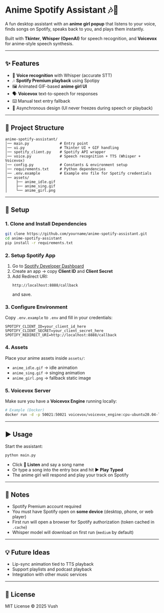 # Anime Spotify Assistant 🎶👧

A fun desktop assistant with an **anime girl popup** that listens to your voice,  
finds songs on Spotify, speaks back to you, and plays them instantly.  

Built with **Tkinter**, **Whisper (OpenAI)** for speech recognition, and **Voicevox** for anime-style speech synthesis.  

---

## ✨ Features
- 🎤 **Voice recognition** with Whisper (accurate STT)
- 🎶 **Spotify Premium playback** using Spotipy
- 🖼 Animated GIF-based **anime girl UI**
- 🗣 **Voicevox** text-to-speech for responses
- ⌨️ Manual text entry fallback
- 🔄 Asynchronous design (UI never freezes during speech or playback)

---

## 📂 Project Structure
```
anime-spotify-assistant/
│── main.py              # Entry point
│── ui.py                # Tkinter UI + GIF handling
│── spotify_client.py    # Spotify API wrapper
│── voice.py             # Speech recognition + TTS (Whisper + Voicevox)
│── config.py            # Constants & environment setup
│── requirements.txt     # Python dependencies
│── .env.example         # Example env file for Spotify credentials
│── assets/
│    ├── anime_idle.gif
│    ├── anime_sing.gif
│    └── anime_girl.png
```

---

## 🚀 Setup

### 1. Clone and Install Dependencies
```bash
git clone https://github.com/yourname/anime-spotify-assistant.git
cd anime-spotify-assistant
pip install -r requirements.txt
```

### 2. Setup Spotify App
1. Go to [Spotify Developer Dashboard](https://developer.spotify.com/dashboard/)  
2. Create an app → copy **Client ID** and **Client Secret**  
3. Add Redirect URI:  
   ```
   http://localhost:8888/callback
   ```
   and save.

### 3. Configure Environment
Copy `.env.example` to `.env` and fill in your credentials:
```
SPOTIFY_CLIENT_ID=your_client_id_here
SPOTIFY_CLIENT_SECRET=your_client_secret_here
SPOTIFY_REDIRECT_URI=http://localhost:8888/callback
```

### 4. Assets
Place your anime assets inside `assets/`:
- `anime_idle.gif` → idle animation  
- `anime_sing.gif` → singing animation  
- `anime_girl.png` → fallback static image  

### 5. Voicevox Server
Make sure you have a **Voicevox Engine** running locally:
```bash
# Example (Docker)
docker run -d -p 50021:50021 voicevox/voicevox_engine:cpu-ubuntu20.04-latest
```

---

## ▶ Usage
Start the assistant:
```bash
python main.py
```

- Click **🎤 Listen** and say a song name  
- Or type a song into the entry box and hit **▶ Play Typed**  
- The anime girl will respond and play your track on Spotify  

---

## 📝 Notes
- Spotify Premium account required  
- You must have Spotify open on **some device** (desktop, phone, or web player)  
- First run will open a browser for Spotify authorization (token cached in `.cache`)  
- Whisper model will download on first run (`medium` by default)  

---

## 💡 Future Ideas

- Lip-sync animation tied to TTS playback  
- Support playlists and podcast playback  
- Integration with other music services  

---

## 📜 License
MIT License © 2025 Vush